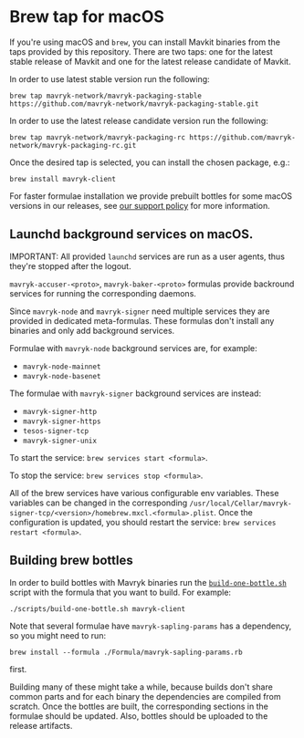 <!--
   - SPDX-FileCopyrightText: 2021 Oxhead Alpha
   - SPDX-License-Identifier: LicenseRef-MIT-OA
   -->
# Brew tap for macOS

If you're using macOS and `brew`, you can install Mavkit binaries from the taps provided
by this repository. There are two taps: one for the latest stable release of Mavkit and
one for the latest release candidate of Mavkit.

In order to use latest stable version run the following:
```
brew tap mavryk-network/mavryk-packaging-stable https://github.com/mavryk-network/mavryk-packaging-stable.git
```

In order to use the latest release candidate version run the following:
```
brew tap mavryk-network/mavryk-packaging-rc https://github.com/mavryk-network/mavryk-packaging-rc.git
```

Once the desired tap is selected, you can install the chosen package, e.g.:
```
brew install mavryk-client
```

For faster formulae installation we provide prebuilt bottles for some macOS versions
in our releases, see [our support policy](./support-policy.md#macos-brew-formulae)
for more information.

## Launchd background services on macOS.

IMPORTANT: All provided `launchd` services are run as a user agents, thus they're stopped after the logout.

`mavryk-accuser-<proto>`, `mavryk-baker-<proto>` formulas
provide backround services for running the corresponding daemons.

Since `mavryk-node` and `mavryk-signer` need multiple services they are provided
in dedicated meta-formulas. These formulas don't install any binaries and only add
background services.

Formulae with `mavryk-node` background services are, for example:
* `mavryk-node-mainnet`
* `mavryk-node-basenet`

The formulae with `mavryk-signer` background services are instead:
* `mavryk-signer-http`
* `mavryk-signer-https`
* `tesos-signer-tcp`
* `mavryk-signer-unix`

To start the service: `brew services start <formula>`.

To stop the service: `brew services stop <formula>`.

All of the brew services have various configurable env variables. These variables
can be changed in the corresponding `/usr/local/Cellar/mavryk-signer-tcp/<version>/homebrew.mxcl.<formula>.plist`.
Once the configuration is updated, you should restart the service:
`brew services restart <formula>`.

## Building brew bottles

In order to build bottles with Mavryk binaries run the [`build-one-bottle.sh`](../scripts/build-one-bottle.sh)
script with the formula that you want to build. For example:
```
./scripts/build-one-bottle.sh mavryk-client
```

Note that several formulae have `mavryk-sapling-params` has a dependency, so you
might need to run:
```
brew install --formula ./Formula/mavryk-sapling-params.rb
```
first.

Building many of these might take a while, because builds don't share common parts
and for each binary the dependencies are compiled from scratch.
Once the bottles are built, the corresponding sections in the formulae should be updated.
Also, bottles should be uploaded to the release artifacts.
